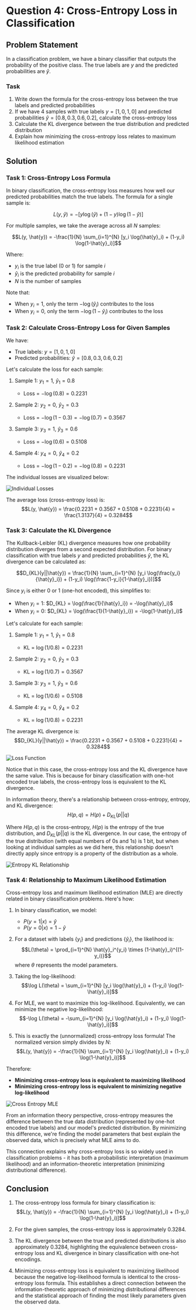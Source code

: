 # Question 4: Cross-Entropy Loss in Classification

## Problem Statement
In a classification problem, we have a binary classifier that outputs the probability of the positive class. The true labels are $y$ and the predicted probabilities are $\hat{y}$.

### Task
1. Write down the formula for the cross-entropy loss between the true labels and predicted probabilities
2. If we have 4 samples with true labels $y = [1, 0, 1, 0]$ and predicted probabilities $\hat{y} = [0.8, 0.3, 0.6, 0.2]$, calculate the cross-entropy loss
3. Calculate the KL divergence between the true distribution and predicted distribution
4. Explain how minimizing the cross-entropy loss relates to maximum likelihood estimation

## Solution

### Task 1: Cross-Entropy Loss Formula

In binary classification, the cross-entropy loss measures how well our predicted probabilities match the true labels. The formula for a single sample is:

$$L(y, \hat{y}) = -[y \log(\hat{y}) + (1-y) \log(1-\hat{y})]$$

For multiple samples, we take the average across all $N$ samples:

$$L(y, \hat{y}) = -\frac{1}{N} \sum_{i=1}^{N} [y_i \log(\hat{y}_i) + (1-y_i) \log(1-\hat{y}_i)]$$

Where:
- $y_i$ is the true label (0 or 1) for sample $i$
- $\hat{y}_i$ is the predicted probability for sample $i$
- $N$ is the number of samples

Note that:
- When $y_i = 1$, only the term $-\log(\hat{y}_i)$ contributes to the loss
- When $y_i = 0$, only the term $-\log(1-\hat{y}_i)$ contributes to the loss

### Task 2: Calculate Cross-Entropy Loss for Given Samples

We have:
- True labels: $y = [1, 0, 1, 0]$
- Predicted probabilities: $\hat{y} = [0.8, 0.3, 0.6, 0.2]$

Let's calculate the loss for each sample:

1. Sample 1: $y_1 = 1$, $\hat{y}_1 = 0.8$
   - Loss = $-\log(0.8) = 0.2231$

2. Sample 2: $y_2 = 0$, $\hat{y}_2 = 0.3$
   - Loss = $-\log(1-0.3) = -\log(0.7) = 0.3567$

3. Sample 3: $y_3 = 1$, $\hat{y}_3 = 0.6$
   - Loss = $-\log(0.6) = 0.5108$

4. Sample 4: $y_4 = 0$, $\hat{y}_4 = 0.2$
   - Loss = $-\log(1-0.2) = -\log(0.8) = 0.2231$

The individual losses are visualized below:

![Individual Losses](../Images/L2_2_Quiz_4/individual_losses.png)

The average loss (cross-entropy loss) is:
$$L(y, \hat{y}) = \frac{0.2231 + 0.3567 + 0.5108 + 0.2231}{4} = \frac{1.3137}{4} = 0.3284$$

### Task 3: Calculate the KL Divergence

The Kullback-Leibler (KL) divergence measures how one probability distribution diverges from a second expected distribution. For binary classification with true labels $y$ and predicted probabilities $\hat{y}$, the KL divergence can be calculated as:

$$D_{KL}(y||\hat{y}) = \frac{1}{N} \sum_{i=1}^{N} [y_i \log(\frac{y_i}{\hat{y}_i}) + (1-y_i) \log(\frac{1-y_i}{1-\hat{y}_i})]$$

Since $y_i$ is either 0 or 1 (one-hot encoded), this simplifies to:

- When $y_i = 1$: $D_{KL} = \log(\frac{1}{\hat{y}_i}) = -\log(\hat{y}_i)$
- When $y_i = 0$: $D_{KL} = \log(\frac{1}{1-\hat{y}_i}) = -\log(1-\hat{y}_i)$

Let's calculate for each sample:

1. Sample 1: $y_1 = 1$, $\hat{y}_1 = 0.8$
   - KL = $\log(1/0.8) = 0.2231$

2. Sample 2: $y_2 = 0$, $\hat{y}_2 = 0.3$
   - KL = $\log(1/0.7) = 0.3567$

3. Sample 3: $y_3 = 1$, $\hat{y}_3 = 0.6$
   - KL = $\log(1/0.6) = 0.5108$

4. Sample 4: $y_4 = 0$, $\hat{y}_4 = 0.2$
   - KL = $\log(1/0.8) = 0.2231$

The average KL divergence is:
$$D_{KL}(y||\hat{y}) = \frac{0.2231 + 0.3567 + 0.5108 + 0.2231}{4} = 0.3284$$

![Loss Function](../Images/L2_2_Quiz_4/loss_function.png)

Notice that in this case, the cross-entropy loss and the KL divergence have the same value. This is because for binary classification with one-hot encoded true labels, the cross-entropy loss is equivalent to the KL divergence.

In information theory, there's a relationship between cross-entropy, entropy, and KL divergence:
$$H(p, q) = H(p) + D_{KL}(p||q)$$

Where $H(p, q)$ is the cross-entropy, $H(p)$ is the entropy of the true distribution, and $D_{KL}(p||q)$ is the KL divergence. In our case, the entropy of the true distribution (with equal numbers of 0s and 1s) is 1 bit, but when looking at individual samples as we did here, this relationship doesn't directly apply since entropy is a property of the distribution as a whole.

![Entropy KL Relationship](../Images/L2_2_Quiz_4/entropy_kl_relationship.png)

### Task 4: Relationship to Maximum Likelihood Estimation

Cross-entropy loss and maximum likelihood estimation (MLE) are directly related in binary classification problems. Here's how:

1. In binary classification, we model:
   - $P(y=1|x) = \hat{y}$
   - $P(y=0|x) = 1-\hat{y}$

2. For a dataset with labels $\{y_i\}$ and predictions $\{\hat{y}_i\}$, the likelihood is:
   $$L(\theta) = \prod_{i=1}^{N} \hat{y}_i^{y_i} \times (1-\hat{y}_i)^{(1-y_i)}$$
   where $\theta$ represents the model parameters.

3. Taking the log-likelihood:
   $$\log L(\theta) = \sum_{i=1}^{N} [y_i \log(\hat{y}_i) + (1-y_i) \log(1-\hat{y}_i)]$$

4. For MLE, we want to maximize this log-likelihood. Equivalently, we can minimize the negative log-likelihood:
   $$-\log L(\theta) = -\sum_{i=1}^{N} [y_i \log(\hat{y}_i) + (1-y_i) \log(1-\hat{y}_i)]$$

5. This is exactly the (unnormalized) cross-entropy loss formula! The normalized version simply divides by $N$:
   $$L(y, \hat{y}) = -\frac{1}{N} \sum_{i=1}^{N} [y_i \log(\hat{y}_i) + (1-y_i) \log(1-\hat{y}_i)]$$

Therefore:
- **Minimizing cross-entropy loss is equivalent to maximizing likelihood**
- **Minimizing cross-entropy loss is equivalent to minimizing negative log-likelihood**

![Cross Entropy MLE](../Images/L2_2_Quiz_4/cross_entropy_mle.png)

From an information theory perspective, cross-entropy measures the difference between the true data distribution (represented by one-hot encoded true labels) and our model's predicted distribution. By minimizing this difference, we're finding the model parameters that best explain the observed data, which is precisely what MLE aims to do.

This connection explains why cross-entropy loss is so widely used in classification problems - it has both a probabilistic interpretation (maximum likelihood) and an information-theoretic interpretation (minimizing distributional difference).

## Conclusion

1. The cross-entropy loss formula for binary classification is:
   $$L(y, \hat{y}) = -\frac{1}{N} \sum_{i=1}^{N} [y_i \log(\hat{y}_i) + (1-y_i) \log(1-\hat{y}_i)]$$

2. For the given samples, the cross-entropy loss is approximately 0.3284.

3. The KL divergence between the true and predicted distributions is also approximately 0.3284, highlighting the equivalence between cross-entropy loss and KL divergence in binary classification with one-hot encodings.

4. Minimizing cross-entropy loss is equivalent to maximizing likelihood because the negative log-likelihood formula is identical to the cross-entropy loss formula. This establishes a direct connection between the information-theoretic approach of minimizing distributional differences and the statistical approach of finding the most likely parameters given the observed data. 